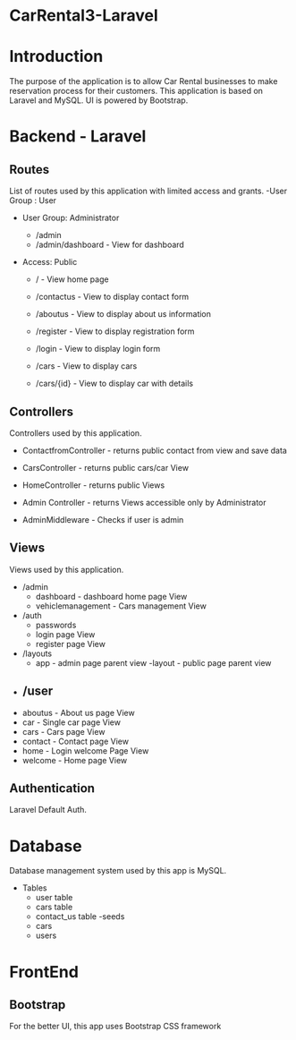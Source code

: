 # CarRental3-Laravel

# Introduction
The purpose of the application is to allow Car Rental businesses to make reservation process for their customers. This application is based on Laravel and MySQL. UI is powered by Bootstrap.

# Backend - Laravel
## Routes
List of routes used by this application with limited access and grants.
 -User Group : User 

- User Group: Administrator
  - /admin
  - /admin/dashboard - View for dashboard  

- Access: Public
  - / - View home page  
  - /contactus - View to display contact form
  - /aboutus - View to display about us information 
  - /register - View to display registration form
  - /login - View to display login form
 
  - /cars - View to display cars
  - /cars/{id} - View to display car with details
  
## Controllers
Controllers used by this application.
- ContactfromController - returns public contact from view and save data
- CarsController - returns public cars/car View
- HomeController - returns public Views
- Admin Controller - returns Views accessible only by Administrator

- AdminMiddleware - Checks if user is admin 
## Views
Views used by this application.
- /admin 
    - dashboard - dashboard home page View 
    - vehiclemanagement - Cars management View
- /auth
    - passwords
    - login page View
    - register page View
- /layouts
  - app - admin page parent view
  -layout - public page parent view
- /user
    -
- aboutus - About us page View
- car - Single car page View
- cars - Cars page View
- contact - Contact page View
- home - Login welcome  Page View
- welcome - Home page View

## Authentication
Laravel Default Auth.

# Database
Database management system used by this app is MySQL.
- Tables
    - user table
    - cars table
    - contact_us table
-seeds
    - cars
    - users

# FrontEnd
## Bootstrap
For the better UI, this app uses Bootstrap CSS framework

